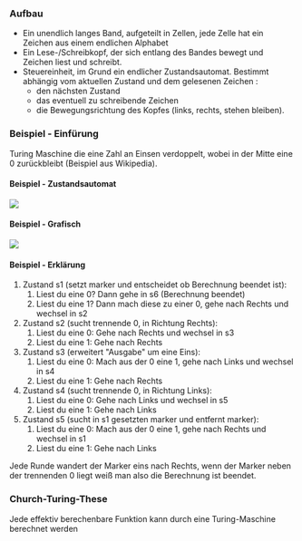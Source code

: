 ### Aufbau

- Ein unendlich langes Band, aufgeteilt in Zellen, jede Zelle hat ein Zeichen aus einem endlichen Alphabet
- Ein Lese-/Schreibkopf, der sich entlang des Bandes bewegt und Zeichen liest und schreibt.
- Steuereinheit, im Grund ein endlicher Zustandsautomat. Bestimmt abhängig vom aktuellen Zustand und dem gelesenen Zeichen : 
	- den nächsten Zustand
	- das eventuell zu schreibende Zeichen
	- die Bewegungsrichtung des Kopfes (links, rechts, stehen bleiben).

### Beispiel - Einfürung

Turing Maschine die eine Zahl an Einsen verdoppelt, wobei in der Mitte eine 0 zurückbleibt (Beispiel aus Wikipedia).
#### Beispiel - Zustandsautomat

![](Pasted%20image%2020231211150250.png)
#### Beispiel - Grafisch

![](Turing_Maschine.gif)

#### Beispiel - Erklärung

1. Zustand s1 (setzt marker und entscheidet ob Berechnung beendet ist):
	1. Liest du eine 0? Dann gehe in s6 (Berechnung beendet)
	2. Liest du eine 1? Dann mach diese zu einer 0, gehe nach Rechts und wechsel in s2
2. Zustand s2 (sucht trennende 0, in Richtung Rechts): 
	1. Liest du eine 0: Gehe nach Rechts und wechsel in s3
	2. Liest du eine 1: Gehe nach Rechts
3. Zustand s3 (erweitert "Ausgabe" um eine Eins):
	1. Liest du eine 0: Mach aus der 0 eine 1, gehe nach Links und wechsel in s4
	2. Liest du eine 1: Gehe nach Rechts
4. Zustand s4 (sucht trennende 0, in Richtung Links):
	1. Liest du eine 0: Gehe nach Links und wechsel in s5
	2. Liest du eine 1: Gehe nach Links
5. Zustand s5 (sucht in s1 gesetzten marker und entfernt marker):
	1. Liest du eine 0: Mach aus der 0 eine 1, gehe nach Rechts und wechsel in s1
	2. Liest du eine 1: Gehe nach Links

Jede Runde wandert der Marker eins nach Rechts, wenn der Marker neben der trennenden 0 liegt weiß man also die Berechnung ist beendet.
### Church-Turing-These

Jede effektiv berechenbare Funktion kann durch eine Turing-Maschine berechnet werden